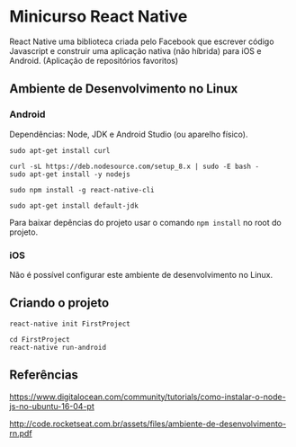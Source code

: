 # Minicurso React Native

React Native uma biblioteca criada pelo Facebook que escrever código Javascript e construir uma aplicação nativa (não híbrida) para iOS e Android. (Aplicação de repositórios favoritos)

## Ambiente de Desenvolvimento no Linux

### Android

Dependências: Node, JDK e Android Studio (ou aparelho físico).

```
sudo apt-get install curl

curl -sL https://deb.nodesource.com/setup_8.x | sudo -E bash -
sudo apt-get install -y nodejs

sudo npm install -g react-native-cli

sudo apt-get install default-jdk
```

Para baixar depências do projeto usar o comando `npm install` no root do projeto.


### iOS

Não é possível configurar este ambiente de desenvolvimento no Linux.

## Criando o projeto

```
react-native init FirstProject

cd FirstProject
react-native run-android
```

## Referências

https://www.digitalocean.com/community/tutorials/como-instalar-o-node-js-no-ubuntu-16-04-pt

http://code.rocketseat.com.br/assets/files/ambiente-de-desenvolvimento-rn.pdf

